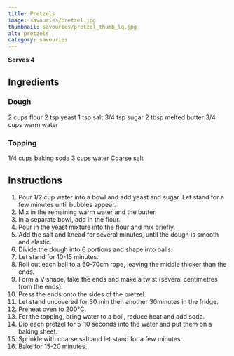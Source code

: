 ```yaml
---
title: Pretzels
image: savouries/pretzel.jpg
thumbnail: savouries/pretzel_thumb_lq.jpg
alt: pretzels
category: savouries
---
```


**Serves 4**

## Ingredients

### Dough

2 cups flour
2 tsp yeast
1 tsp salt
3/4 tsp sugar
2 tbsp melted butter
3/4 cups warm water

### Topping

1/4 cups baking soda
3 cups water
Coarse salt

## Instructions

1. Pour 1/2 cup water into a bowl and add yeast and sugar. Let stand for a few minutes until bubbles appear.
1. Mix in the remaining warm water and the butter.
1. In a separate bowl, add in the flour.
1. Pour in the yeast mixture into the flour and mix briefly.
1. Add the salt and knead for several minutes, until the dough is smooth and elastic.
1. Divide the dough into 6 portions and shape into balls.
1. Let stand for 10-15 minutes.
1. Roll out each ball to a 60-70cm rope, leaving the middle thicker than the ends.
1. Form a V shape, take the ends and make a twist (several centimetres from the ends).
1. Press the ends onto the sides of the pretzel.
1. Let stand uncovered for 30 min then another 30minutes in the fridge.
1. Preheat oven to 200°C.
1. For the topping, bring water to a boil, reduce heat and add soda.
1. Dip each pretzel for 5-10 seconds into the water and put them on a baking sheet.
1. Sprinkle with coarse salt and let stand for a few minutes.
1. Bake for 15-20 minutes.
